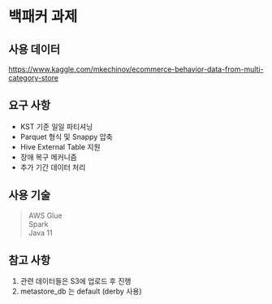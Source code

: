 # 백패커 과제

## 사용 데이터
https://www.kaggle.com/mkechinov/ecommerce-behavior-data-from-multi-category-store

## 요구 사항
- KST 기준 일일 파티셔닝
- Parquet 형식 및 Snappy 압축
- Hive External Table 지원
- 장애 복구 메커니즘
- 추가 기간 데이터 처리


## 사용 기술
> AWS Glue   
> Spark   
> Java 11


## 참고 사항
1. 관련 데이터들은 S3에 업로드 후 진행
2. metastore_db 는 default (derby 사용)

